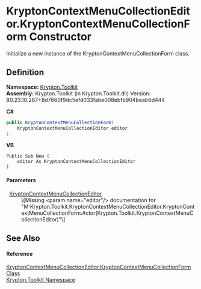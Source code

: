 # KryptonContextMenuCollectionEditor.KryptonContextMenuCollectionForm Constructor


Initialize a new instance of the KryptonContextMenuCollectionForm class.



## Definition
**Namespace:** <a href="79d2eac2-21f4-54ff-7552-b20c33c30600.md">Krypton.Toolkit</a>  
**Assembly:** Krypton.Toolkit (in Krypton.Toolkit.dll) Version: 80.23.10.287+8d7660f9dc5efd033fabe008ebfb904beab6d444

**C#**
``` C#
public KryptonContextMenuCollectionForm(
	KryptonContextMenuCollectionEditor editor
)
```
**VB**
``` VB
Public Sub New ( 
	editor As KryptonContextMenuCollectionEditor
)
```



#### Parameters
<dl><dt>  <a href="cde2f6b7-ced5-0340-290e-c3ee3aee8fa9.md">KryptonContextMenuCollectionEditor</a></dt><dd>\[Missing &lt;param name="editor"/&gt; documentation for "M:Krypton.Toolkit.KryptonContextMenuCollectionEditor.KryptonContextMenuCollectionForm.#ctor(Krypton.Toolkit.KryptonContextMenuCollectionEditor)"\]</dd></dl>

## See Also


#### Reference
<a href="1b9e5dc2-a8bd-f11d-dd11-9eceb0d8cf39.md">KryptonContextMenuCollectionEditor.KryptonContextMenuCollectionForm Class</a>  
<a href="79d2eac2-21f4-54ff-7552-b20c33c30600.md">Krypton.Toolkit Namespace</a>  
